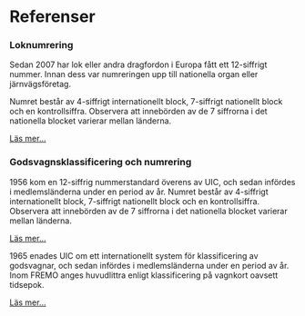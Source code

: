 ﻿# Referenser
### Loknumrering
Sedan 2007 har lok eller andra dragfordon i Europa fått ett 12-siffrigt nummer.
Innan dess var numreringen upp till nationella organ eller järnvägsföretag.

Numret består av 4-siffrigt internationellt block, 7-siffrigt nationellt block och en kontrollsiffra.
Observera att innebörden av de 7 siffrorna i det nationella blocket varierar mellan länderna.

<a target="_blank_" href="https://en.wikipedia.org/wiki/UIC_identification_marking_for_tractive_stock">Läs mer...</a>

### Godsvagnsklassificering och numrering
1956 kom en 12-siffrig nummerstandard överens av UIC,
och sedan infördes i medlemsländerna under en period av år.
Numret består av 4-siffrigt internationellt block, 7-siffrigt nationellt block och en kontrollsiffra.
Observera att innebörden av de 7 siffrorna i det nationella blocket varierar mellan länderna.

<a target="_blank_" href="https://en.wikipedia.org/wiki/UIC_wagon_numbers">Läs mer...</a>

1965 enades UIC om ett internationellt system för klassificering av godsvagnar,
och sedan infördes i medlemsländerna under en period av år.
Inom FREMO anges huvudlittra enligt klassificering på vagnkort oavsett tidsepok.

<a target="_blank_" href="https://en.wikipedia.org/wiki/UIC_classification_of_goods_wagons">Läs mer...</a>
